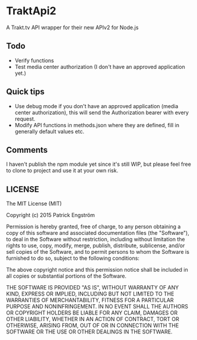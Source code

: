 # TraktApi2
A Trakt.tv API wrapper for their new APIv2 for Node.js

## Todo
* Verify functions
* Test media center authorization (I don't have an approved application yet.)

## Quick tips
* Use debug mode if you don't have an approved application (media center authorization), this will send the Authorization bearer with every request.
* Modify API functions in methods.json where they are defined, fill in generally default values etc.

## Comments
I haven't publish the npm module yet since it's still WIP, but please feel free to clone to project and use it at your own risk.

## LICENSE

The MIT License (MIT)

Copyright (c) 2015 Patrick Engström

Permission is hereby granted, free of charge, to any person obtaining a copy
of this software and associated documentation files (the "Software"), to deal
in the Software without restriction, including without limitation the rights
to use, copy, modify, merge, publish, distribute, sublicense, and/or sell
copies of the Software, and to permit persons to whom the Software is
furnished to do so, subject to the following conditions:

The above copyright notice and this permission notice shall be included in
all copies or substantial portions of the Software.

THE SOFTWARE IS PROVIDED "AS IS", WITHOUT WARRANTY OF ANY KIND, EXPRESS OR
IMPLIED, INCLUDING BUT NOT LIMITED TO THE WARRANTIES OF MERCHANTABILITY,
FITNESS FOR A PARTICULAR PURPOSE AND NONINFRINGEMENT. IN NO EVENT SHALL THE
AUTHORS OR COPYRIGHT HOLDERS BE LIABLE FOR ANY CLAIM, DAMAGES OR OTHER
LIABILITY, WHETHER IN AN ACTION OF CONTRACT, TORT OR OTHERWISE, ARISING FROM,
OUT OF OR IN CONNECTION WITH THE SOFTWARE OR THE USE OR OTHER DEALINGS IN
THE SOFTWARE.
